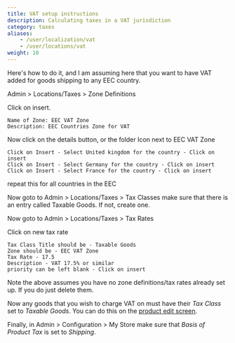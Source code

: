 ```yaml
---
title: VAT setup instructions
description: Calculating taxes in a VAT jurisdiction
category: taxes
aliases: 
    - /user/localization/vat 
    - /user/locations/vat 
weight: 10
---
```


Here's how to do it, and I am assuming here that you want to have VAT added for goods shipping to any EEC country.

Admin > Locations/Taxes > Zone Definitions

Click on insert.

```
Name of Zone: EEC VAT Zone
Description: EEC Countries Zone for VAT
```

Now click on the details button, or the folder Icon next to EEC VAT Zone

```
Click on Insert - Select United kingdom for the country - Click on insert
Click on Insert - Select Germany for the country - Click on insert
Click on Insert - Select France for the country - Click on insert
```
repeat this for all countries in the EEC

Now goto to Admin > Locations/Taxes > Tax Classes make sure that there is an entry called Taxable Goods. If not, create one.

Now goto to Admin > Locations/Taxes > Tax Rates

Click on new tax rate

```
Tax Class Title should be - Taxable Goods
Zone should be - EEC VAT Zone
Tax Rate - 17.5
Description - VAT 17.5% or similar
priority can be left blank - Click on insert
```

Note the above assumes you have no zone definitions/tax rates already set up. If you do just delete them.

Now any goods that you wish to charge VAT on must have their _Tax Class_ set to _Taxable Goods_. You can do this on the [product edit screen](/user/products/product_edit/).

Finally, in Admin > Configuration > My Store make sure that _Basis of Product Tax_ is set to *Shipping*.

